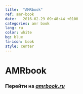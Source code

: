 ```yaml
---
title:  "AMRbook"
ref: amr-book
date:   2016-02-29 09:48:44 +0100
categories: amr book
lang: ru
color: white
bg: blue
fa-icon: book
style: center
---
```

# AMRbook

### Перейти на [*amrbook.ru*](http://amrbook.ru/)